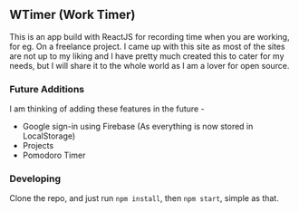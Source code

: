 ## WTimer (Work Timer)

This is an app build with ReactJS for recording time when you are working, for eg. On a freelance project. I came up with this site as most of the sites are not up to my liking and I have pretty much created this to cater for my needs, but I will share it to the whole world as I am a lover for open source.

### Future Additions

I am thinking of adding these features in the future - 

- Google sign-in using Firebase (As everything is now stored in LocalStorage)
- Projects
- Pomodoro Timer

### Developing

Clone the repo, and just run `npm install`, then `npm start`, simple as that.